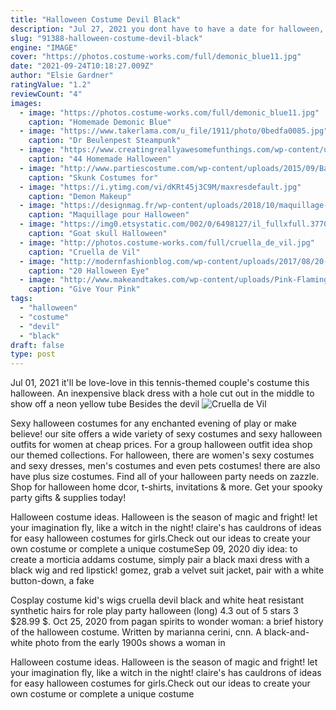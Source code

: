 ```yaml
---
title: "Halloween Costume Devil Black"
description: "Jul 27, 2021 you dont have to have a date for halloween, but it sure makes it fun! find the perfect lesbian couples costume for you and your partner with"
slug: "91388-halloween-costume-devil-black"
engine: "IMAGE"
cover: "https://photos.costume-works.com/full/demonic_blue11.jpg"
date: "2021-09-24T10:18:27.009Z"
author: "Elsie Gardner"
ratingValue: "1.2"
reviewCount: "4"
images:
  - image: "https://photos.costume-works.com/full/demonic_blue11.jpg"
    caption: "Homemade Demonic Blue"
  - image: "https://www.takerlama.com/u_file/1911/photo/0bedfa0085.jpg"
    caption: "Dr Beulenpest Steampunk"
  - image: "https://www.creatingreallyawesomefunthings.com/wp-content/uploads/2014/10/f98fd0301fc0356af207421a94ddab9e.jpg"
    caption: "44 Homemade Halloween"
  - image: "http://www.partiescostume.com/wp-content/uploads/2015/09/Baby-Skunk-Halloween-Costumes.jpg"
    caption: "Skunk Costumes for"
  - image: "https://i.ytimg.com/vi/dKRt45j3C9M/maxresdefault.jpg"
    caption: "Demon Makeup"
  - image: "https://designmag.fr/wp-content/uploads/2018/10/maquillage-yeux-femme-idee.jpg"
    caption: "Maquillage pour Halloween"
  - image: "https://img0.etsystatic.com/002/0/6498127/il_fullxfull.377071324_4f7l.jpg"
    caption: "Goat skull Halloween"
  - image: "http://photos.costume-works.com/full/cruella_de_vil.jpg"
    caption: "Cruella de Vil"
  - image: "http://modernfashionblog.com/wp-content/uploads/2017/08/20-Halloween-Eye-Makeup-Ideas-Looks-For-Girls-Women-2017-19.jpg"
    caption: "20 Halloween Eye"
  - image: "http://www.makeandtakes.com/wp-content/uploads/Pink-Flamingo-Halloween-Witch-Costume-600x600.jpg"
    caption: "Give Your Pink"
tags:
  - "halloween"
  - "costume"
  - "devil"
  - "black"
draft: false
type: post
---
```


Jul 01, 2021 it'll be love-love in this tennis-themed couple's costume this halloween. An inexpensive black dress with a hole cut out in the middle to show off a neon yellow tube  Besides the devil
![Cruella de Vil](http://photos.costume-works.com/full/cruella_de_vil.jpg "Cruella de Vil")

Sexy halloween costumes for any enchanted evening of play or make believe! our site offers a wide variety of sexy costumes and sexy halloween outfits for women at cheap prices. For a group halloween outfit idea shop our themed collections. For halloween, there are women&#39;s sexy costumes and sexy dresses, men&#39;s costumes and even pets costumes! there are also have plus size costumes. Find all of your halloween party needs on zazzle. Shop for halloween home dcor, t-shirts, invitations &amp; more. Get your spooky party gifts &amp; supplies today!
<!--inArticleAds-->

<!--galleryOne-->

Halloween costume ideas. Halloween is the season of magic and fright! let your imagination fly, like a witch in the night! claire's has cauldrons of ideas for easy halloween costumes for girls.Check out our ideas to create your own costume or complete a unique costumeSep 09, 2020 diy idea: to create a morticia addams costume, simply pair a black maxi dress with a black wig and red lipstick! gomez, grab a velvet suit jacket, pair with a white button-down, a fake
<!--inArticleAds-->

<!--galleryTwo-->

Cosplay costume kid's wigs cruella devil black and white heat resistant synthetic hairs for role play party halloween (long) 4.3 out of 5 stars 3 $28.99 $. Oct 25, 2020 from pagan spirits to wonder woman: a brief history of the halloween costume. Written by marianna cerini, cnn. A black-and-white photo from the early 1900s shows a woman in
<!--galleryThree-->

Halloween costume ideas. Halloween is the season of magic and fright! let your imagination fly, like a witch in the night! claire's has cauldrons of ideas for easy halloween costumes for girls.Check out our ideas to create your own costume or complete a unique costume